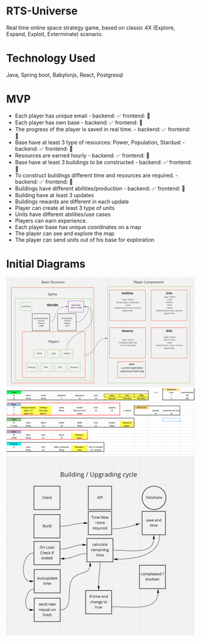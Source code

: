 # RTS-Universe

Real time online space strategy game, based on classic 4X (Explore, Expand, Exploit, Exterminate) scenario.

# Technology Used

Java, Spring boot, Babylonjs, React, Postgresql

# MVP

- Each player has unique email - backend: :white_check_mark: frontend: :black_square_button:
- Each player has own base - backend: :white_check_mark: frontend: :black_square_button:
- The progress of the player is saved in real time. - backend: :white_check_mark: frontend: :black_square_button:
- Base have at least 3 type of resources: Power, Population, Stardust - backend: :white_check_mark: frontend: :black_square_button:
- Resources are earned hourly - backend: :white_check_mark: frontend: :black_square_button:
- Base have at least 3 buildings to be constructed - backend: :white_check_mark: frontend: :black_square_button:
- To construct buildings different time and resources are required. - backend: :white_check_mark: frontend: :black_square_button:
- Buildings have different abilities/production - backend: :white_check_mark: frontend: :black_square_button:
- Building have at least 3 updates
- Buildings rewards are different in each update
- Player can create at least 3 type of units
- Units have different abilities/use cases
- Players can earn experience.
- Each player base has unique coordinates on a map
- The player can see and explore the map
- The player can send units out of his base for exploration

# Initial Diagrams

![Game Structure](assets/Structure.png)
![Class Relations](assets/BasicRelations.png)
![Real Time Diagram](assets/RTSdiagram.png)
